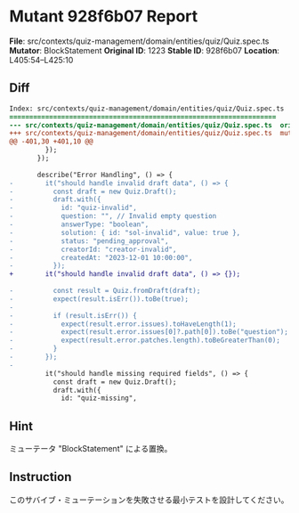 # Mutant 928f6b07 Report

**File**: src/contexts/quiz-management/domain/entities/quiz/Quiz.spec.ts
**Mutator**: BlockStatement
**Original ID**: 1223
**Stable ID**: 928f6b07
**Location**: L405:54–L425:10

## Diff

```diff
Index: src/contexts/quiz-management/domain/entities/quiz/Quiz.spec.ts
===================================================================
--- src/contexts/quiz-management/domain/entities/quiz/Quiz.spec.ts	original
+++ src/contexts/quiz-management/domain/entities/quiz/Quiz.spec.ts	mutated #1223
@@ -401,30 +401,10 @@
         });
       });
 
       describe("Error Handling", () => {
-        it("should handle invalid draft data", () => {
-          const draft = new Quiz.Draft();
-          draft.with({
-            id: "quiz-invalid",
-            question: "", // Invalid empty question
-            answerType: "boolean",
-            solution: { id: "sol-invalid", value: true },
-            status: "pending_approval",
-            creatorId: "creator-invalid",
-            createdAt: "2023-12-01 10:00:00",
-          });
+        it("should handle invalid draft data", () => {});
 
-          const result = Quiz.fromDraft(draft);
-          expect(result.isErr()).toBe(true);
-
-          if (result.isErr()) {
-            expect(result.error.issues).toHaveLength(1);
-            expect(result.error.issues[0]?.path[0]).toBe("question");
-            expect(result.error.patches.length).toBeGreaterThan(0);
-          }
-        });
-
         it("should handle missing required fields", () => {
           const draft = new Quiz.Draft();
           draft.with({
             id: "quiz-missing",
```

## Hint

ミューテータ "BlockStatement" による置換。

## Instruction

このサバイブ・ミューテーションを失敗させる最小テストを設計してください。
